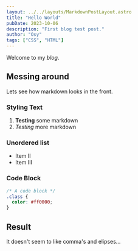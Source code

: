 ```yaml
---
layout: ../../layouts/MarkdownPostLayout.astro
title: "Hello World"
pubDate: 2023-10-06
description: "First blog test post."
author: "Osy"
tags: ["CSS", "HTML"]
---
```


Welcome to my _blog_.

## Messing around

Lets see how markdown looks in the front.

### Styling Text

1. **Testing** some markdown
2. _Testing_ more markdown

### Unordered list

- Item II
- Item III

### Code Block

```css
/* A code block */
.class {
  color: #ff0000;
}
```

## Result

It doesn't seem to like comma's and elipses...
